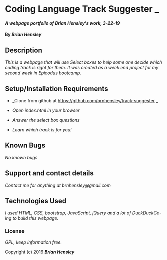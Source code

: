 # Coding Language Track Suggester _

#### _A webpage portfolio of Brian Hensley's work, 3-22-19_

#### By _**Brian Hensley**_

## Description

_This is a webpage that will use Select boxes to help some one decide which coding track is right for them. It was created as a week end project for my second week in Epicodus bootcamp._

## Setup/Installation Requirements

* _Clone from github at https://github.com/brnhensley/track-suggester _

* _Open index.html in your browser_

* _Answer the select box questions_

* _Learn which track is for you!_

## Known Bugs

_No known bugs_

## Support and contact details

_Contact me for anything at brnhensley@gmail.com_

## Technologies Used

_I used HTML, CSS, bootstrap, JavaScript, jQuery and a lot of DuckDuckGo-ing to build this webpage._

### License

*GPL, keep information free.*

Copyright (c) 2016 **_Brian Hensley_**
